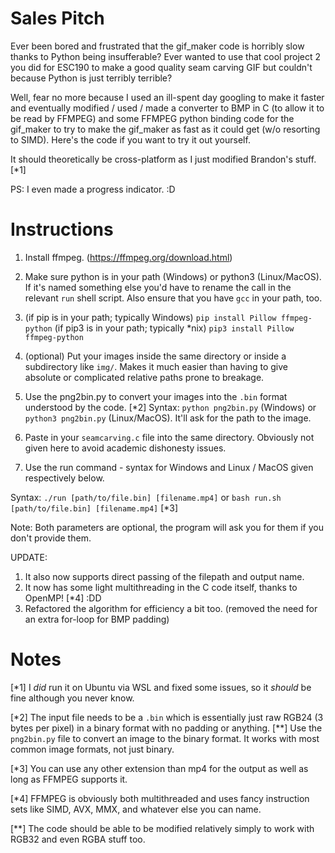 Sales Pitch
====
Ever been bored and frustrated that the gif_maker code is horribly slow thanks to Python being insufferable? Ever wanted to use that cool project 2 you did for ESC190 to make a good quality seam carving GIF but couldn't because Python is just terribly terrible?

Well, fear no more because I used an ill-spent day googling to make it faster and eventually modified / used / made a converter to BMP in C (to allow it to be read by FFMPEG) and some FFMPEG python binding code for the gif_maker to try to make the gif_maker as fast as it could get (w/o resorting to SIMD). Here's the code if you want to try it out yourself.

It should theoretically be cross-platform as I just modified Brandon's stuff. [*1]

PS: I even made a progress indicator. :D

Instructions
====
1. Install ffmpeg. (https://ffmpeg.org/download.html)

2. Make sure python is in your path (Windows) or python3 (Linux/MacOS). If it's named something else you'd have to rename the call in the relevant `run` shell script. Also ensure that you have `gcc` in your path, too.

3. (if pip is in your path; typically Windows) `pip install Pillow ffmpeg-python`
(if pip3 is in your path; typically *nix) `pip3 install Pillow ffmpeg-python`

4. (optional) Put your images inside the same directory or inside a subdirectory like `img/`. Makes it much easier than having to give absolute or complicated relative paths prone to breakage.

5. Use the png2bin.py to convert your images into the `.bin` format understood by the code. [*2]
Syntax: `python png2bin.py` (Windows) or `python3 png2bin.py` (Linux/MacOS). It'll ask for the path to the image.

6. Paste in your `seamcarving.c` file into the same directory. Obviously not given here to avoid academic dishonesty issues.

7. Use the run command - syntax for Windows and Linux / MacOS given respectively below.

Syntax: `./run [path/to/file.bin] [filename.mp4]` or `bash run.sh [path/to/file.bin] [filename.mp4]` [*3]

Note: Both parameters are optional, the program will ask you for them if you don't provide them.

UPDATE:
1. It also now supports direct passing of the filepath and output name.
2. It now has some light multithreading in the C code itself, thanks to OpenMP! [*4] :DD
3. Refactored the algorithm for efficiency a bit too. (removed the need for an extra for-loop for BMP padding)

Notes
====
[*1] I *did* run it on Ubuntu via WSL and fixed some issues, so it *should* be fine although you never know.

[*2] The input file needs to be a `.bin` which is essentially just raw RGB24 (3 bytes per pixel) in a binary format with no padding or anything. [**] Use the `png2bin.py` file to convert an image to the binary format. It works with most common image formats, not just binary.

[*3] You can use any other extension than mp4 for the output as well as long as FFMPEG supports it.

[*4] FFMPEG is obviously both multithreaded and uses fancy instruction sets like SIMD, AVX, MMX, and whatever else you can name.

[**] The code should be able to be modified relatively simply to work with RGB32 and even RGBA stuff too.
